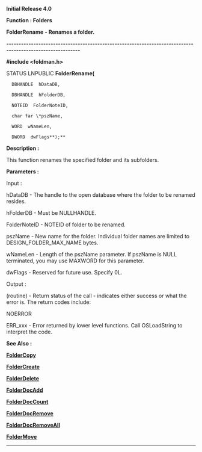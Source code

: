 




<!--
 /\* Font Definitions \*/
 @font-face
 {font-family:Helv;
 panose-1:2 11 6 4 2 2 2 3 2 4;}
@font-face
 {font-family:"Cambria Math";
 panose-1:2 4 5 3 5 4 6 3 2 4;}
 /\* Style Definitions \*/
 p.MsoNormal, li.MsoNormal, div.MsoNormal
 {margin-top:0cm;
 margin-right:0cm;
 margin-bottom:8.0pt;
 margin-left:0cm;
 line-height:107%;
 font-size:11.0pt;
 font-family:"Calibri",sans-serif;}
.MsoChpDefault
 {font-size:11.0pt;}
.MsoPapDefault
 {margin-bottom:8.0pt;
 line-height:107%;}
 /\* Page Definitions \*/
 @page WordSection1
 {size:612.0pt 792.0pt;
 margin:72.0pt 72.0pt 72.0pt 72.0pt;}
div.WordSection1
 {page:WordSection1;}
-->




**Initial Release 4.0**



**Function : Folders**



**FolderRename** **- Renames a
folder.**


**----------------------------------------------------------------------------------------------------------**



**#include <foldman.h>**



STATUS
LNPUBLIC **FolderRename(**  

      DBHANDLE  hDataDB,  

      DBHANDLE  hFolderDB,  

      NOTEID  FolderNoteID,  

      char far \*pszName,  

      WORD  wNameLen,  

      DWORD  dwFlags**);**



**Description :**



This
function renames the specified folder and its subfolders.


 


**Parameters :**



Input :  

hDataDB  -  The handle to the open database where the folder to be renamed
resides.  

  

hFolderDB  -  Must be NULLHANDLE.  

  

FolderNoteID  -  NOTEID of folder to be renamed.  

  

pszName  -  New name for the folder.  Individual folder names are limited to
DESIGN\_FOLDER\_MAX\_NAME bytes.  

  

wNameLen  -  Length of the pszName parameter.  If pszName is NULL terminated,
you may use MAXWORD for this parameter.  

  

dwFlags  -  Reserved for future use.  Specify  0L.  

  




Output :  

(routine)  -  Return status of the call - indicates either success or what the
error is. The return codes include:  

  

NOERROR  

  

ERR\_xxx - Error returned by lower level functions. Call OSLoadString to
interpret the code.  

  

  




 **See Also :**


**[FolderCopy](FolderCopy.md)**


**[FolderCreate](FolderCreate.md)**


**[FolderDelete](FolderDelete.md)**


**[FolderDocAdd](FolderDocAdd.md)**


**[FolderDocCount](FolderDocCount.md)**


**[FolderDocRemove](FolderDocRemove.md)**


**[FolderDocRemoveAll](FolderDocRemoveAll.md)**


**[FolderMove](FolderMove.md)**



----------------------------------------------------------------------------------------------------------


 





